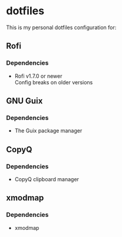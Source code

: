 # dotfiles

This is my personal dotfiles configuration for:

## Rofi

### Dependencies

+ Rofi v1.7.0 or newer<br>
  Config breaks on older versions

## GNU Guix

### Dependencies

+ The Guix package manager

## CopyQ

### Dependencies

+ CopyQ clipboard manager

## xmodmap

### Dependencies

+ xmodmap
